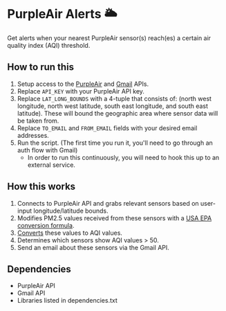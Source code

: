 # PurpleAir Alerts 🌥️
Get alerts when your nearest PurpleAir sensor(s) reach(es) a certain air quality index (AQI) threshold.

## How to run this
1. Setup access to the [PurpleAir](https://api.purpleair.com) and [Gmail](https://developers.google.com/gmail/api) APIs.
2. Replace `API_KEY` with your PurpleAir API key.
3. Replace `LAT_LONG_BOUNDS` with a 4-tuple that consists of: (north west longitude, north west latitude, south east longitude, and south east latitude). These will bound the geographic area where sensor data will be taken from.
4. Replace `TO_EMAIL` and `FROM_EMAIL` fields with your desired email addresses.
5. Run the script. (The first time you run it, you'll need to go through an auth flow with Gmail)
   - In order to run this continuously, you will need to hook this up to an external service.
   
## How this works
1. Connects to PurpleAir API and grabs relevant sensors based on user-input longitude/latitude bounds.
2. Modifies PM2.5 values received from these sensors with a [USA EPA conversion formula](https://cfpub.epa.gov/si/si_public_record_report.cfm?Lab=CEMM&dirEntryId=353088).
3. [Converts](https://community.purpleair.com/t/how-to-calculate-the-us-epa-pm2-5-aqi) these values to AQI values.
4. Determines which sensors show AQI values > 50.
5. Send an email about these sensors via the Gmail API.

## Dependencies
- PurpleAir API
- Gmail API
- Libraries listed in dependencies.txt
